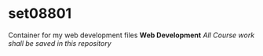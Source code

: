 # set08801
Container for my web development files
**Web Development**
*All Course work shall be saved in this repository*
